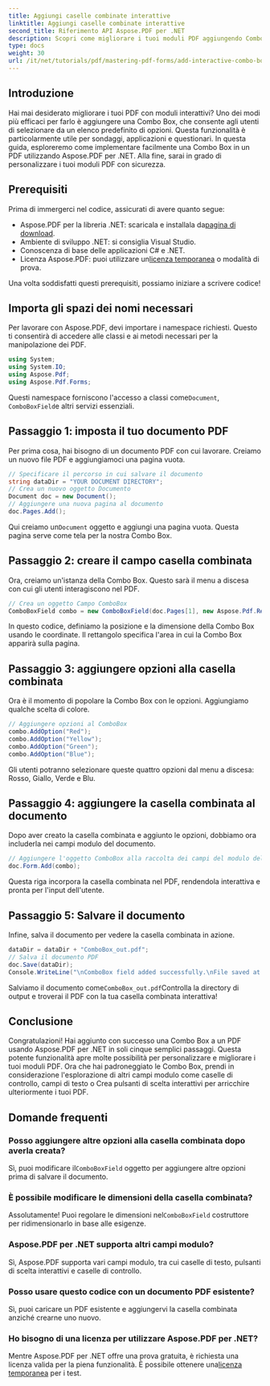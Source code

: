 ```yaml
---
title: Aggiungi caselle combinate interattive
linktitle: Aggiungi caselle combinate interattive
second_title: Riferimento API Aspose.PDF per .NET
description: Scopri come migliorare i tuoi moduli PDF aggiungendo Combo Box interattivi con Aspose.PDF per .NET. Questa guida passo passo copre tutto, dall'impostazione del documento al salvataggio del PDF con opzioni a discesa intuitive.
type: docs
weight: 30
url: /it/net/tutorials/pdf/mastering-pdf-forms/add-interactive-combo-boxes/
---
```

## Introduzione

Hai mai desiderato migliorare i tuoi PDF con moduli interattivi? Uno dei modi più efficaci per farlo è aggiungere una Combo Box, che consente agli utenti di selezionare da un elenco predefinito di opzioni. Questa funzionalità è particolarmente utile per sondaggi, applicazioni e questionari. In questa guida, esploreremo come implementare facilmente una Combo Box in un PDF utilizzando Aspose.PDF per .NET. Alla fine, sarai in grado di personalizzare i tuoi moduli PDF con sicurezza.

## Prerequisiti

Prima di immergerci nel codice, assicurati di avere quanto segue:

-  Aspose.PDF per la libreria .NET: scaricala e installala da[pagina di download](https://releases.aspose.com/pdf/net/).
- Ambiente di sviluppo .NET: si consiglia Visual Studio.
- Conoscenza di base delle applicazioni C# e .NET.
-  Licenza Aspose.PDF: puoi utilizzare un[licenza temporanea](https://purchase.aspose.com/temporary-license/) o modalità di prova.

Una volta soddisfatti questi prerequisiti, possiamo iniziare a scrivere codice!

## Importa gli spazi dei nomi necessari

Per lavorare con Aspose.PDF, devi importare i namespace richiesti. Questo ti consentirà di accedere alle classi e ai metodi necessari per la manipolazione dei PDF.

```csharp
using System;
using System.IO;
using Aspose.Pdf;
using Aspose.Pdf.Forms;
```

 Questi namespace forniscono l'accesso a classi come`Document`, `ComboBoxField`e altri servizi essenziali.

## Passaggio 1: imposta il tuo documento PDF

Per prima cosa, hai bisogno di un documento PDF con cui lavorare. Creiamo un nuovo file PDF e aggiungiamoci una pagina vuota.

```csharp
// Specificare il percorso in cui salvare il documento
string dataDir = "YOUR DOCUMENT DIRECTORY";
// Crea un nuovo oggetto Documento
Document doc = new Document();
// Aggiungere una nuova pagina al documento
doc.Pages.Add();
```

 Qui creiamo un`Document` oggetto e aggiungi una pagina vuota. Questa pagina serve come tela per la nostra Combo Box.

## Passaggio 2: creare il campo casella combinata

Ora, creiamo un'istanza della Combo Box. Questo sarà il menu a discesa con cui gli utenti interagiscono nel PDF.

```csharp
// Crea un oggetto Campo ComboBox
ComboBoxField combo = new ComboBoxField(doc.Pages[1], new Aspose.Pdf.Rectangle(100, 600, 150, 616));
```

In questo codice, definiamo la posizione e la dimensione della Combo Box usando le coordinate. Il rettangolo specifica l'area in cui la Combo Box apparirà sulla pagina.

## Passaggio 3: aggiungere opzioni alla casella combinata

Ora è il momento di popolare la Combo Box con le opzioni. Aggiungiamo qualche scelta di colore.

```csharp
// Aggiungere opzioni al ComboBox
combo.AddOption("Red");
combo.AddOption("Yellow");
combo.AddOption("Green");
combo.AddOption("Blue");
```

Gli utenti potranno selezionare queste quattro opzioni dal menu a discesa: Rosso, Giallo, Verde e Blu.

## Passaggio 4: aggiungere la casella combinata al documento

Dopo aver creato la casella combinata e aggiunto le opzioni, dobbiamo ora includerla nei campi modulo del documento.

```csharp
// Aggiungere l'oggetto ComboBox alla raccolta dei campi del modulo del documento
doc.Form.Add(combo);
```

Questa riga incorpora la casella combinata nel PDF, rendendola interattiva e pronta per l'input dell'utente.

## Passaggio 5: Salvare il documento

Infine, salva il documento per vedere la casella combinata in azione.

```csharp
dataDir = dataDir + "ComboBox_out.pdf";
// Salva il documento PDF
doc.Save(dataDir);
Console.WriteLine("\nComboBox field added successfully.\nFile saved at " + dataDir);
```

 Salviamo il documento come`ComboBox_out.pdf`Controlla la directory di output e troverai il PDF con la tua casella combinata interattiva!

## Conclusione

Congratulazioni! Hai aggiunto con successo una Combo Box a un PDF usando Aspose.PDF per .NET in soli cinque semplici passaggi. Questa potente funzionalità apre molte possibilità per personalizzare e migliorare i tuoi moduli PDF. Ora che hai padroneggiato le Combo Box, prendi in considerazione l'esplorazione di altri campi modulo come caselle di controllo, campi di testo o Crea pulsanti di scelta interattivi per arricchire ulteriormente i tuoi PDF.

## Domande frequenti

### Posso aggiungere altre opzioni alla casella combinata dopo averla creata?
 Sì, puoi modificare il`ComboBoxField` oggetto per aggiungere altre opzioni prima di salvare il documento.

### È possibile modificare le dimensioni della casella combinata?
 Assolutamente! Puoi regolare le dimensioni nel`ComboBoxField` costruttore per ridimensionarlo in base alle esigenze.

### Aspose.PDF per .NET supporta altri campi modulo?
Sì, Aspose.PDF supporta vari campi modulo, tra cui caselle di testo, pulsanti di scelta interattivi e caselle di controllo.

### Posso usare questo codice con un documento PDF esistente?
Sì, puoi caricare un PDF esistente e aggiungervi la casella combinata anziché crearne uno nuovo.

### Ho bisogno di una licenza per utilizzare Aspose.PDF per .NET?
Mentre Aspose.PDF per .NET offre una prova gratuita, è richiesta una licenza valida per la piena funzionalità. È possibile ottenere una[licenza temporanea](https://purchase.aspose.com/temporary-license/) per i test.